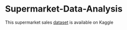 # Supermarket-Data-Analysis
This supermarket sales [dataset](https://www.kaggle.com/datasets/aungpyaeap/supermarket-sales) is available on Kaggle

